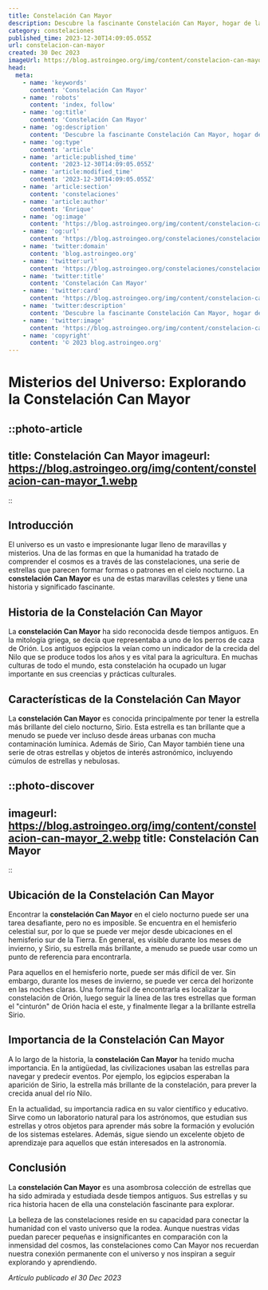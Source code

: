 ```yaml
---
title: Constelación Can Mayor
description: Descubre la fascinante Constelación Can Mayor, hogar de la estrella más brillante del cielo, Sirius. Adéntrate en sus mitos y maravillas astronómicas.
category: constelaciones
published_time: 2023-12-30T14:09:05.055Z
url: constelacion-can-mayor
created: 30 Dec 2023
imageUrl: https://blog.astroingeo.org/img/content/constelacion-can-mayor_3.webp
head:
  meta:
    - name: 'keywords'
      content: 'Constelación Can Mayor'
    - name: 'robots'
      content: 'index, follow'
    - name: 'og:title'
      content: 'Constelación Can Mayor'
    - name: 'og:description'
      content: 'Descubre la fascinante Constelación Can Mayor, hogar de la estrella más brillante del cielo, Sirius. Adéntrate en sus mitos y maravillas astronómicas.'
    - name: 'og:type'
      content: 'article'
    - name: 'article:published_time'
      content: '2023-12-30T14:09:05.055Z'
    - name: 'article:modified_time'
      content: '2023-12-30T14:09:05.055Z'
    - name: 'article:section'
      content: 'constelaciones'
    - name: 'article:author'
      content: 'Enrique'
    - name: 'og:image'
      content: 'https://blog.astroingeo.org/img/content/constelacion-can-mayor_3.webp'
    - name: 'og:url'
      content: 'https://blog.astroingeo.org/constelaciones/constelacion-can-mayor'
    - name: 'twitter:domain'
      content: 'blog.astroingeo.org'
    - name: 'twitter:url'
      content: 'https://blog.astroingeo.org/constelaciones/constelacion-can-mayor'
    - name: 'twitter:title'
      content: 'Constelación Can Mayor'
    - name: 'twitter:card'
      content: 'https://blog.astroingeo.org/img/content/constelacion-can-mayor_3.webp'
    - name: 'twitter:description'
      content: 'Descubre la fascinante Constelación Can Mayor, hogar de la estrella más brillante del cielo, Sirius. Adéntrate en sus mitos y maravillas astronómicas.'
    - name: 'twitter:image'
      content: 'https://blog.astroingeo.org/img/content/constelacion-can-mayor_3.webp'
    - name: 'copyright'
      content: '© 2023 blog.astroingeo.org'
---
```

# Misterios del Universo: Explorando la Constelación Can Mayor

::photo-article
---
title: Constelación Can Mayor
imageurl: https://blog.astroingeo.org/img/content/constelacion-can-mayor_1.webp
---
::

## Introducción

El universo es un vasto e impresionante lugar lleno de maravillas y misterios. Una de las formas en que la humanidad ha tratado de comprender el cosmos es a través de las constelaciones, una serie de estrellas que parecen formar formas o patrones en el cielo nocturno. La **constelación Can Mayor** es una de estas maravillas celestes y tiene una historia y significado fascinante.

## Historia de la Constelación Can Mayor

La **constelación Can Mayor** ha sido reconocida desde tiempos antiguos. En la mitología griega, se decía que representaba a uno de los perros de caza de Orión. Los antiguos egipcios la veían como un indicador de la crecida del Nilo que se produce todos los años y es vital para la agricultura. En muchas culturas de todo el mundo, esta constelación ha ocupado un lugar importante en sus creencias y prácticas culturales.

## Características de la Constelación Can Mayor

La **constelación Can Mayor** es conocida principalmente por tener la estrella más brillante del cielo nocturno, Sirio. Esta estrella es tan brillante que a menudo se puede ver incluso desde áreas urbanas con mucha contaminación lumínica. Además de Sirio, Can Mayor también tiene una serie de otras estrellas y objetos de interés astronómico, incluyendo cúmulos de estrellas y nebulosas.


::photo-discover
---
imageurl: https://blog.astroingeo.org/img/content/constelacion-can-mayor_2.webp
title: Constelación Can Mayor
---
::

## Ubicación de la Constelación Can Mayor

Encontrar la **constelación Can Mayor** en el cielo nocturno puede ser una tarea desafiante, pero no es imposible. Se encuentra en el hemisferio celestial sur, por lo que se puede ver mejor desde ubicaciones en el hemisferio sur de la Tierra. En general, es visible durante los meses de invierno, y Sirio, su estrella más brillante, a menudo se puede usar como un punto de referencia para encontrarla.

Para aquellos en el hemisferio norte, puede ser más difícil de ver. Sin embargo, durante los meses de invierno, se puede ver cerca del horizonte en las noches claras. Una forma fácil de encontrarla es localizar la constelación de Orión, luego seguir la línea de las tres estrellas que forman el "cinturón" de Orión hacia el este, y finalmente llegar a la brillante estrella Sirio.

## Importancia de la Constelación Can Mayor

A lo largo de la historia, la **constelación Can Mayor** ha tenido mucha importancia. En la antigüedad, las civilizaciones usaban las estrellas para navegar y predecir eventos. Por ejemplo, los egipcios esperaban la aparición de Sirio, la estrella más brillante de la constelación, para prever la crecida anual del río Nilo.

En la actualidad, su importancia radica en su valor científico y educativo. Sirve como un laboratorio natural para los astrónomos, que estudian sus estrellas y otros objetos para aprender más sobre la formación y evolución de los sistemas estelares. Además, sigue siendo un excelente objeto de aprendizaje para aquellos que están interesados en la astronomía.

## Conclusión

La **constelación Can Mayor** es una asombrosa colección de estrellas que ha sido admirada y estudiada desde tiempos antiguos. Sus estrellas y su rica historia hacen de ella una constelación fascinante para explorar.

La belleza de las constelaciones reside en su capacidad para conectar la humanidad con el vasto universo que la rodea. Aunque nuestras vidas puedan parecer pequeñas e insignificantes en comparación con la inmensidad del cosmos, las constelaciones como Can Mayor nos recuerdan nuestra conexión permanente con el universo y nos inspiran a seguir explorando y aprendiendo.

_Artículo publicado el 30 Dec 2023_